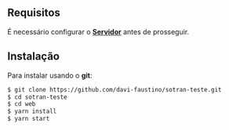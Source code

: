 ## Requisitos
É necessário configurar o [**Servidor**](https://github.com/davi-faustino/sotran-teste/tree/master/server) antes de prosseguir.

## Instalação

Para instalar usando o **git**:
```sh
$ git clone https://github.com/davi-faustino/sotran-teste.git
$ cd sotran-teste
$ cd web
$ yarn install
$ yarn start
```
